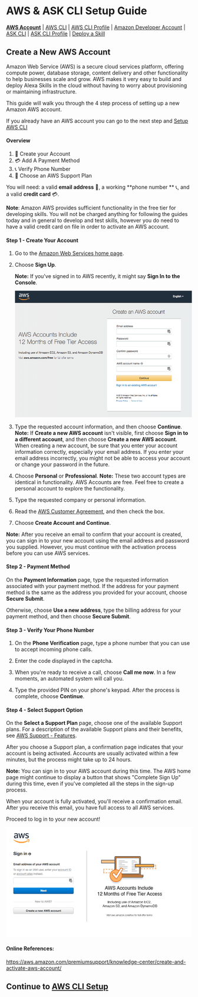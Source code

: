 # AWS & ASK CLI Setup Guide
**[AWS Account](new-aws-account.md)** | [AWS CLI](aws-cli-setup-intro.md) | [AWS CLI Profile](aws-cli-setup-profile.md) | [Amazon Developer Account](dev-portal-intro.md) | [ASK CLI](ask-cli-setup-intro.md) | [ASK CLI Profile](ask-cli-setup-profile.md) | [Deploy a Skill](deploy-sample-skill.md)



## Create a New AWS Account

Amazon Web Service (AWS) is a secure cloud services platform, offering compute power, database storage, content delivery and other functionality to help businesses scale and grow. AWS makes it very easy to build and deploy Alexa Skills in the cloud without having to worry about provisioning or maintaining infrastructure.

This guide will walk you through the 4 step process of setting up a new Amazon AWS account. 

If you already have an AWS account you can go to the next step and [Setup AWS CLI](aws-cli-setup-intro.md)



#### Overview

1. 📨 Create your Account
2. 💳 Add A Payment Method
3. 📞 Verify Phone Number
4. 💁 Choose an AWS Support Plan 

You will need: a valid **email address** 📨, a working **phone number ** 📞, and a valid **credit card** 💳. 

**Note**: Amazon AWS provides sufficient functionality in the free tier for developing skills. You will not be charged anything for following the guides today and in general to develop and test skills, however you do need to have a valid credit card on file in order to activate an AWS account.




#### Step 1 - Create Your Account

1. Go to the [Amazon Web Services home page](https://portal.aws.amazon.com/billing/signup).

2. Choose **Sign Up**.

   **Note:** If you've signed in to AWS recently, it might say **Sign In to the Console**.

   ![new-aws-account-landing.png](new-aws-account-landing.png)

3. Type the requested account information, and then choose **Continue**.
   **Note:** If **Create a new AWS account** isn't visible, first choose **Sign in to a different account**, and then choose **Create a new AWS account**. When creating a new account, be sure that you enter your account information correctly, especially your email address. If you enter your email address incorrectly, you might not be able to access your account or change your password in the future.

4. Choose **Personal** or **Professional**.
   **Note:** These two account types are identical in functionality. 
   AWS Accounts are free. Feel free to create a personal account to explore the functionality.

5. Type the requested company or personal information.

6. Read the [AWS Customer Agreement](https://aws.amazon.com/agreement/), and then check the box.

7. Choose **Create Account and Continue**.

**Note:** After you receive an email to confirm that your account is created, you can sign in to your new account using the email address and password you supplied. However, you must continue with the activation process before you can use AWS services.



#### Step 2 - Payment Method

On the **Payment Information** page, type the requested information associated with your payment method. If the address for your payment method is the same as the address you provided for your account, choose **Secure Submit**.

Otherwise, choose **Use a new address**, type the billing address for your payment method, and then choose **Secure Submit**.



#### Step 3 - Verify Your Phone Number

1. On the **Phone Verification** page, type a phone number that you can use to accept incoming phone calls.

2. Enter the code displayed in the captcha.

3. When you're ready to receive a call, choose **Call me now**. In a few moments, an automated system will call you.

4. Type the provided PIN on your phone's keypad. After the process is complete, choose **Continue**.

   

#### Step 4 - Select Support Option

On the **Select a Support Plan** page, choose one of the available Support plans. For a description of the available Support plans and their benefits, see [AWS Support - Features](https://aws.amazon.com/premiumsupport/features/).

After you choose a Support plan, a confirmation page indicates that your account is being activated. Accounts are usually activated within a few minutes, but the process might take up to 24 hours.

**Note:** You can sign in to your AWS account during this time. The AWS home page might continue to display a button that shows "Complete Sign Up" during this time, even if you've completed all the steps in the sign-up process.

When your account is fully activated, you'll receive a confirmation email. After you receive this email, you have full access to all AWS services.



Proceed to log in to your new account!

![new-aws-account-success.png](new-aws-account-success.png)



#### Online References:

https://aws.amazon.com/premiumsupport/knowledge-center/create-and-activate-aws-account/





## Continue to [AWS CLI Setup](aws-cli-setup-intro.md)

